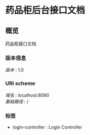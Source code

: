 # 药品柜后台接口文档


<a name="overview"></a>
## 概览
药品柜接口文档


### 版本信息
*版本* : 1.0


### URI scheme
*域名* : localhost:8080  
*基础路径* : /


### 标签

* login-controller : Login Controller



